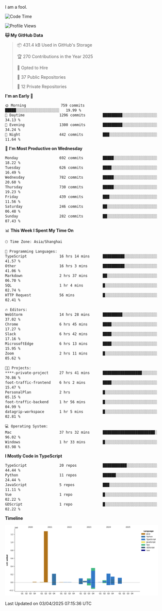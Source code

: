 I am a fool.

<!--START_SECTION:waka-->
![Code Time](http://img.shields.io/badge/Code%20Time-2%2C831%20hrs%2048%20mins-blue)

![Profile Views](http://img.shields.io/badge/Profile%20Views-1-blue)

**🐱 My GitHub Data** 

> 📦 431.4 kB Used in GitHub's Storage 
 > 
> 🏆 270 Contributions in the Year 2025
 > 
> 💼 Opted to Hire
 > 
> 📜 37 Public Repositories 
 > 
> 🔑 12 Private Repositories 
 > 
**I'm an Early 🐤** 

```text
🌞 Morning                759 commits         █████░░░░░░░░░░░░░░░░░░░░   19.99 % 
🌆 Daytime                1296 commits        █████████░░░░░░░░░░░░░░░░   34.13 % 
🌃 Evening                1300 commits        █████████░░░░░░░░░░░░░░░░   34.24 % 
🌙 Night                  442 commits         ███░░░░░░░░░░░░░░░░░░░░░░   11.64 % 
```
📅 **I'm Most Productive on Wednesday** 

```text
Monday                   692 commits         █████░░░░░░░░░░░░░░░░░░░░   18.22 % 
Tuesday                  626 commits         ████░░░░░░░░░░░░░░░░░░░░░   16.49 % 
Wednesday                782 commits         █████░░░░░░░░░░░░░░░░░░░░   20.60 % 
Thursday                 730 commits         █████░░░░░░░░░░░░░░░░░░░░   19.23 % 
Friday                   439 commits         ███░░░░░░░░░░░░░░░░░░░░░░   11.56 % 
Saturday                 246 commits         ██░░░░░░░░░░░░░░░░░░░░░░░   06.48 % 
Sunday                   282 commits         ██░░░░░░░░░░░░░░░░░░░░░░░   07.43 % 
```


📊 **This Week I Spent My Time On** 

```text
🕑︎ Time Zone: Asia/Shanghai

💬 Programming Languages: 
TypeScript               16 hrs 14 mins      ██████████░░░░░░░░░░░░░░░   41.57 % 
Other                    16 hrs 3 mins       ██████████░░░░░░░░░░░░░░░   41.06 % 
Markdown                 2 hrs 37 mins       ██░░░░░░░░░░░░░░░░░░░░░░░   06.70 % 
SQL                      1 hr 4 mins         █░░░░░░░░░░░░░░░░░░░░░░░░   02.74 % 
HTTP Request             56 mins             █░░░░░░░░░░░░░░░░░░░░░░░░   02.41 % 

🔥 Editors: 
WebStorm                 14 hrs 28 mins      █████████░░░░░░░░░░░░░░░░   37.02 % 
Chrome                   6 hrs 45 mins       ████░░░░░░░░░░░░░░░░░░░░░   17.27 % 
Slack                    6 hrs 42 mins       ████░░░░░░░░░░░░░░░░░░░░░   17.16 % 
MicrosoftEdge            6 hrs 13 mins       ████░░░░░░░░░░░░░░░░░░░░░   15.95 % 
Zoom                     2 hrs 11 mins       █░░░░░░░░░░░░░░░░░░░░░░░░   05.62 % 

🐱‍💻 Projects: 
****-private-project     27 hrs 41 mins      ██████████████████░░░░░░░   70.86 % 
foot-traffic-frontend    6 hrs 2 mins        ████░░░░░░░░░░░░░░░░░░░░░   15.47 % 
PersonalPlan             2 hrs               █░░░░░░░░░░░░░░░░░░░░░░░░   05.15 % 
foot-traffic-backend     1 hr 56 mins        █░░░░░░░░░░░░░░░░░░░░░░░░   04.99 % 
datagrip-workspace       1 hr 5 mins         █░░░░░░░░░░░░░░░░░░░░░░░░   02.81 % 

💻 Operating System: 
Mac                      37 hrs 32 mins      ████████████████████████░   96.02 % 
Windows                  1 hr 33 mins        █░░░░░░░░░░░░░░░░░░░░░░░░   03.98 % 
```

**I Mostly Code in TypeScript** 

```text
TypeScript               20 repos            ███████████░░░░░░░░░░░░░░   44.44 % 
Python                   11 repos            ██████░░░░░░░░░░░░░░░░░░░   24.44 % 
JavaScript               5 repos             ███░░░░░░░░░░░░░░░░░░░░░░   11.11 % 
Vue                      1 repo              █░░░░░░░░░░░░░░░░░░░░░░░░   02.22 % 
GDScript                 1 repo              █░░░░░░░░░░░░░░░░░░░░░░░░   02.22 % 
```



**Timeline**

![Lines of Code chart](https://raw.githubusercontent.com/VeejaLiu/VeejaLiu/master/assets/bar_graph.png)


 Last Updated on 03/04/2025 07:15:36 UTC
<!--END_SECTION:waka-->
